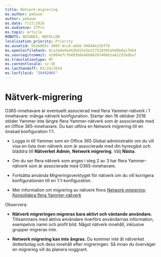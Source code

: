 ```yaml
---
title: Nätverk-migrering
ms.author: pebaum
author: pebaum
ms.date: 7/27/2018
ms.audience: ITPro
ms.topic: article
ROBOTS: NOINDEX, NOFOLLOW
localization_priority: Priority
ms.assetid: b5ab885c-3803-4cc8-adab-94848e226ffb
ms.openlocfilehash: 0ca24de4ed42b423e5e227529395a9d6b0a17b64
ms.sourcegitcommit: e2864efcfb493b6e46b662b746661a61232bdba7
ms.translationtype: MT
ms.contentlocale: sv-SE
ms.lasthandoff: 01/24/2019
ms.locfileid: "29492065"
---
```

# <a name="network-migration"></a>Nätverk-migrering

O365-innehavare är eventuellt associerad med flera Yammer-nätverk i 1 innehavare: många nätverk konfiguration. Startar den 16 oktober 2018 stöder Yammer inte längre flera Yammer-nätverk som är associerade med en Office 365-innehavare. Du kan utföra en Network migrering till en önskad konfiguration 1:1.
  
- Logga in till Yammer som en Office 365 Global administratör om du vill visa en lista över nätverk som är associerade med din hyresgäst och bläddra till **Nätverket Admin**, **Network migrering**. Välj **Nästa**.
    
- Om du ser flera nätverk som anges i steg 2 av 3 har flera Yammer-nätverk som är associerade med O365-innehavare.
    
- Fortsätta använda Migreringsverktyget för nätverk om du vill korrigera konfigurationen till en 1:1-konfiguration.
    
- Mer information om migrering av nätverk finns [Network migrering: Konsolidera flera Yammer-nätverk](https://support.office.com/article/a22c1b20-9231-4ce2-a916-392b1056d002)
    
Observera:
  
- **Nätverk migreringen migreras bara aktivt och väntande användare.** Tillsammans med aktiva användare överförs användarnas information, exempelvis namn och profil bild. Något nätverk innehåll, inklusive grupper migreras inte. 
    
- **Network migrering kan inte ångras.** Du kommer inte åt nätverket dotterbolag och dess innehåll efter migreringen. Så innan du överväger en migrering vill du planera noggrant. 
    


